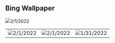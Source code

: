 ## Bing Wallpaper

![](https://cn.bing.com/th?id=OHR.ChineseNewYear_ZH-CN5844255626_1920x1080.jpg&rf=LaDigue_1920x1080.jpg)2/1/2022

| | | |
| - | - | - |
|![](https://cn.bing.com/th?id=OHR.ChineseNewYear_ZH-CN5844255626_1920x1080.jpg&rf=LaDigue_1920x1080.jpg)2/1/2022|![](https://cn.bing.com/th?id=OHR.ChineseNewYear_ZH-CN5844255626_1920x1080.jpg&rf=LaDigue_1920x1080.jpg)2/1/2022|![](https://cn.bing.com/th?id=OHR.ChineseNewYearEve_ZH-CN5742088045_1920x1080.jpg&rf=LaDigue_1920x1080.jpg)1/31/2022|
